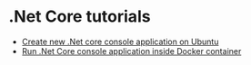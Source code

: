 # .Net Core tutorials

* [Create new .Net core console application on Ubuntu](docs/01-create-new-dotnetcore-console-app-on-ubuntu.md)
* [Run .Net Core console application inside Docker container](docs/02-run-dotnetcore-console-app-in-docker.md)

